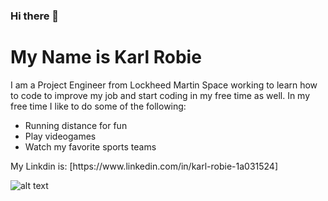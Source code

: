 ### Hi there 👋
# My Name is Karl Robie
I am a Project Engineer from Lockheed Martin Space working to learn how to code to improve my job and start coding in my free time as well.
In my free time I like to do some of the following:
<ul>
<li>Running distance for fun</li>
<li>Play videogames</li>
<li>Watch my favorite sports teams</li>
</ul>
My Linkdin is: [https://www.linkedin.com/in/karl-robie-1a031524]

![alt text](https://pixy.org/src/149/thumbs350/1497856.jpg "Test 1") 



